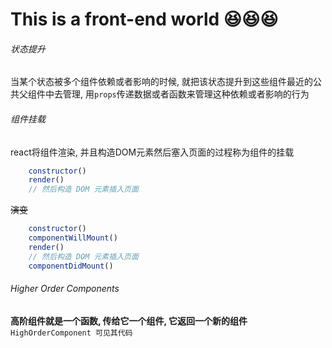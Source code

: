 # This is a front-end world :satisfied::satisfied::satisfied:  
###### 状态提升

当某个状态被多个组件依赖或者影响的时候, 就把该状态提升到这些组件最近的公共父组件中去管理, 
用```props```传递数据或者函数来管理这种依赖或者影响的行为


###### 组件挂载

react将组件渲染, 并且构造DOM元素然后塞入页面的过程称为组件的挂载

```javascript
    constructor()
    render()
    // 然后构造 DOM 元素插入页面
```
~~演变~~

```javascript
    constructor()
    componentWillMount()
    render()
    // 然后构造 DOM 元素插入页面
    componentDidMount()
```

###### Higher Order Components

**高阶组件就是一个函数, 传给它一个组件, 它返回一个新的组件** ```HighOrderComponent 可见其代码```

